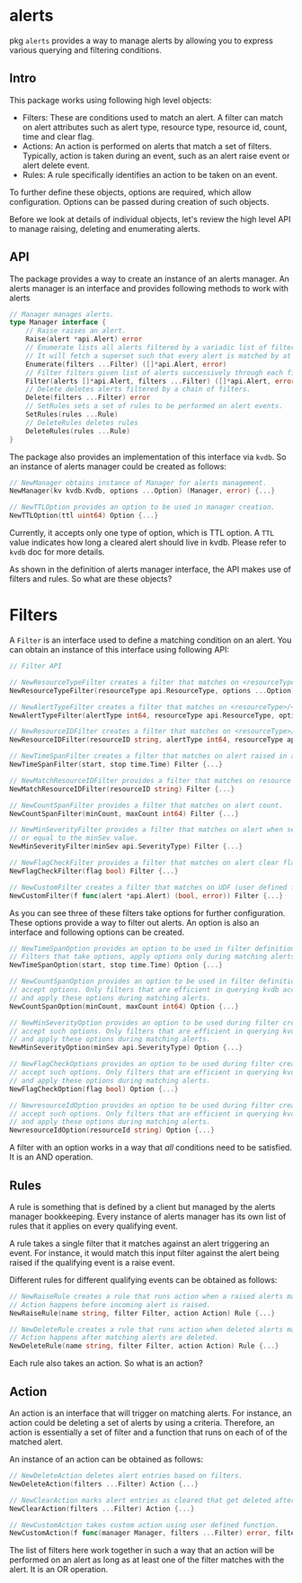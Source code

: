 # alerts
pkg `alerts` provides a way to manage alerts by allowing you to express various querying and 
filtering conditions.

## Intro
This package works using following high level objects:
* Filters: These are conditions used to match an alert. A filter can match on alert attributes
such as alert type, resource type, resource id, count, time and clear flag.
* Actions: An action is performed on alerts that match a set of filters. Typically, action is taken
during an event, such as an alert raise event or alert delete event.
* Rules: A rule specifically identifies an action to be taken on an event.

To further define these objects, options are required, which allow configuration. Options can be passed during creation
of such objects.

Before we look at details of individual objects, let's review the high level API to manage raising, deleting and
enumerating alerts.

## API
The package provides a way to create an instance of an alerts manager. An alerts manager is an interface and provides
following methods to work with alerts
```go
// Manager manages alerts.
type Manager interface {
	// Raise raises an alert.
	Raise(alert *api.Alert) error
	// Enumerate lists all alerts filtered by a variadic list of filters.
	// It will fetch a superset such that every alert is matched by at least one filter.
	Enumerate(filters ...Filter) ([]*api.Alert, error)
	// Filter filters given list of alerts successively through each filter.
	Filter(alerts []*api.Alert, filters ...Filter) ([]*api.Alert, error)
	// Delete deletes alerts filtered by a chain of filters.
	Delete(filters ...Filter) error
	// SetRules sets a set of rules to be performed on alert events.
	SetRules(rules ...Rule)
	// DeleteRules deletes rules
	DeleteRules(rules ...Rule)
}
```

The package also provides an implementation of this interface via `kvdb`. So an instance of alerts manager could be 
created as follows:
```go
// NewManager obtains instance of Manager for alerts management.
NewManager(kv kvdb.Kvdb, options ...Option) (Manager, error) {...}

// NewTTLOption provides an option to be used in manager creation.
NewTTLOption(ttl uint64) Option {...}
```

Currently, it accepts only one type of option, which is TTL option. A `TTL` value indicates how long a cleared
alert should live in kvdb. Please refer to `kvdb` doc for more details.

As shown in the definition of alerts manager interface, the API makes use of filters and rules. So what are these objects?

# Filters
A `Filter` is an interface used to define a matching condition on an alert. 
You can obtain an instance of this interface using following API:
```go
// Filter API

// NewResourceTypeFilter creates a filter that matches on <resourceType>
NewResourceTypeFilter(resourceType api.ResourceType, options ...Option) Filter {...}

// NewAlertTypeFilter creates a filter that matches on <resourceType>/<alertType>
NewAlertTypeFilter(alertType int64, resourceType api.ResourceType, options ...Option) Filter {...}

// NewResourceIDFilter creates a filter that matches on <resourceType>/<alertType>/<resourceID>
NewResourceIDFilter(resourceID string, alertType int64, resourceType api.ResourceType, options ...Option) Filter {...}

// NewTimeSpanFilter creates a filter that matches on alert raised in a given time window.
NewTimeSpanFilter(start, stop time.Time) Filter {...}

// NewMatchResourceIDFilter provides a filter that matches on resource id.
NewMatchResourceIDFilter(resourceID string) Filter {...}

// NewCountSpanFilter provides a filter that matches on alert count.
NewCountSpanFilter(minCount, maxCount int64) Filter {...}

// NewMinSeverityFilter provides a filter that matches on alert when severity is greater than
// or equal to the minSev value.
NewMinSeverityFilter(minSev api.SeverityType) Filter {...}

// NewFlagCheckFilter provides a filter that matches on alert clear flag.
NewFlagCheckFilter(flag bool) Filter {...}

// NewCustomFilter creates a filter that matches on UDF (user defined function)
NewCustomFilter(f func(alert *api.Alert) (bool, error)) Filter {...}
```

As you can see three of these filters take options for further configuration. These options provide a way to filter
out alerts. An option is also an interface and following options can be created.

```go
// NewTimeSpanOption provides an option to be used in filter definition.
// Filters that take options, apply options only during matching alerts.
NewTimeSpanOption(start, stop time.Time) Option {...}

// NewCountSpanOption provides an option to be used in filter definition that
// accept options. Only filters that are efficient in querying kvdb accept options
// and apply these options during matching alerts.
NewCountSpanOption(minCount, maxCount int64) Option {...}

// NewMinSeverityOption provides an option to be used during filter creation that
// accept such options. Only filters that are efficient in querying kvdb accept options
// and apply these options during matching alerts.
NewMinSeverityOption(minSev api.SeverityType) Option {...}

// NewFlagCheckOptions provides an option to be used during filter creation that
// accept such options. Only filters that are efficient in querying kvdb accept options
// and apply these options during matching alerts.
NewFlagCheckOption(flag bool) Option {...}

// NewresourceIdOption provides an option to be used during filter creation that
// accept such options. Only filters that are efficient in querying kvdb accept options
// and apply these options during matching alerts.
NewresourceIdOption(resourceId string) Option {...}
```

A filter with an option works in a way that _all_ conditions need to be satisfied. It is an AND operation.

## Rules
A rule is something that is defined by a client but managed by the alerts manager bookkeeping. Every instance
of alerts manager has its own list of rules that it applies on every qualifying event.

A rule takes a single filter that it matches against an alert triggering an event. For instance, it would match
this input filter against the alert being raised if the qualifying event is a raise event.

Different rules for different qualifying events can be obtained as follows:
```go
// NewRaiseRule creates a rule that runs action when a raised alerts matche filter.
// Action happens before incoming alert is raised.
NewRaiseRule(name string, filter Filter, action Action) Rule {...}

// NewDeleteRule creates a rule that runs action when deleted alerts matche filter.
// Action happens after matching alerts are deleted.
NewDeleteRule(name string, filter Filter, action Action) Rule {...}
```

Each rule also takes an action. So what is an action?

## Action
An action is an interface that will trigger on matching alerts. For instance, an action could be deleting a set of
alerts by using a criteria. Therefore, an action is essentially a set of filter and a function that runs on each of
of the matched alert.

An instance of an action can be obtained as follows:

```go
// NewDeleteAction deletes alert entries based on filters.
NewDeleteAction(filters ...Filter) Action {...}

// NewClearAction marks alert entries as cleared that get deleted after half a day of life in kvdb.
NewClearAction(filters ...Filter) Action {...}

// NewCustomAction takes custom action using user defined function.
NewCustomAction(f func(manager Manager, filters ...Filter) error, filters ...Filter) Action {...}
```

The list of filters here work together in such a way that an action will be performed on an alert as long as
at least one of the filter matches with the alert. It is an OR operation.
